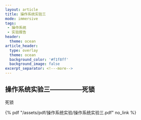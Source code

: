 ```yaml
---
layout: article
title: 操作系统实验三
mode: immersive
tags:
 - 操作系统
 - 实验报告
header:
  theme: ocean
article_header:
  type: overlay
  theme: ocean
  background_color: '#f1f8ff'
  background_image: false
excerpt_separator: <!---more-->
---
```


## 操作系统实验三—————死锁

死锁

<!---more-->
 {% pdf "/assets/pdf/操作系统实验/操作系统实验三.pdf" no_link %}